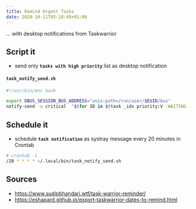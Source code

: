 ```yaml
---
title: Remind Urgent Tasks
date: 2020-10-11T05:18:49+01:00
---
```

... with desktop notifications from Taskwarrior

## Script it ##

* send only **`tasks with high priority`** list as desktop notification

#### **`task_notify_send.sh`**
```bash
#!/usr/bin/env bash

export DBUS_SESSION_BUS_ADDRESS="unix:path=/run/user/$EUID/bus"
notify-send -u critical  "$(for ID in $(task _ids priority:V -WAITING -PARENT); do echo [$ID]$(task $ID export | jq -r '.[].description') ; done)"
```

## Schedule it ##

* schedule **`task notification`** as systray message every 20 minutes in Crontab

```bash
# crontab -l
/20 * * * * ~/.local/bin/task_notify_send.sh
```

## Sources ##

* <https://www.sudipbhandari.wtf/task-warrior-reminder/>
* <https://eshapard.github.io/export-taskwarrior-dates-to-remind.html>

